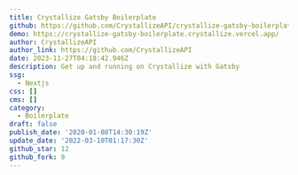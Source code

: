 ```yaml
---
title: Crystallize Gatsby Boilerplate
github: https://github.com/CrystallizeAPI/crystallize-gatsby-boilerplate
demo: https://crystallize-gatsby-boilerplate.crystallize.vercel.app/
author: CrystallizeAPI
author_link: https://github.com/CrystallizeAPI
date: 2023-11-27T04:18:42.946Z
description: Get up and running on Crystallize with Gatsby
ssg:
  - Nextjs
css: []
cms: []
category:
  - Boilerplate
draft: false
publish_date: '2020-01-08T14:30:19Z'
update_date: '2022-03-10T01:17:30Z'
github_star: 12
github_fork: 9
---
```

